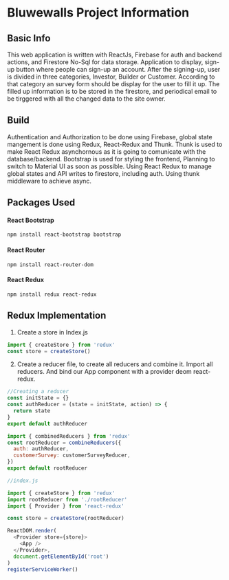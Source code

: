 # Bluwewalls Project Information

## Basic Info

This web application is written with ReactJs, Firebase for auth and backend actions, and Firestore No-Sql for data storage. Application to display, sign-up button where people can sign-up an account. After the signing-up, user is divided in three categories, Investor, Builder or Customer. According to that category an survey form should be display for the user to fill it up. The filled up information is to be stored in the firestore, and periodical email to be tirggered with all the changed data to the site owner.

## Build

Authentication and Authorization to be done using Firebase, global state mangement is done using Redux, React-Redux and Thunk. Thunk is used to make React Redux asynchornous as it is going to comunicate with the database/backend. Bootstrap is used for styling the frontend, Planning to switch to Material UI as soon as possible. Using React Redux to manage global states and API writes to firestore, including auth. Using thunk middleware to achieve async.

## Packages Used

#### React Bootstrap

```shell
npm install react-bootstrap bootstrap
```

#### React Router

```shell
npm install react-router-dom
```

#### React Redux

```shell
npm install redux react-redux
```

## Redux Implementation

1. Create a store in Index.js

```js
import { createStore } from 'redux'
const store = createStore()
```

2. Create a reducer file, to create all reducers and combine it. Import all reducers. And bind our App component with a provider deom react-redux.

```js
//Creating a reducer
const initState = {}
const authReducer = (state = initState, action) => {
  return state
}
export default authReducer
```

```js
import { combinedReducers } from 'redux'
const rootReducer = combineReducers({
  auth: authReducer,
  customerSurvey: customerSurveyReducer,
})
export default rootReducer
```

```js
//index.js

import { createStore } from 'redux'
import rootReducer from './rootReducer'
import { Provider } from 'react-redux'

const store = createStore(rootReducer)

ReactDOM.render(
  <Provider store={store}>
    <App />
  </Provider>,
  document.getElementById('root')
)
registerServiceWorker()
```

